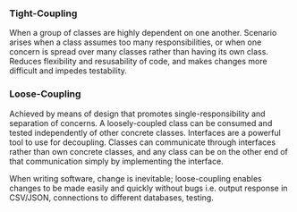 ### Tight-Coupling
When a group of classes are highly dependent on one another. Scenario arises when a class assumes too many responsibilities, or when one concern is spread over many classes rather than having its own class. Reduces flexibility and resusability of code, and makes changes more difficult and impedes testability. 

### Loose-Coupling
Achieved by means of design that promotes single-responsibility and separation of concerns. A loosely-coupled class can be consumed and tested independently of other concrete classes. Interfaces are a powerful tool to use for decoupling. Classes can communicate through interfaces rather than own concrete classes, and any class can be on the other end of that communication simply by implementing the interface.

When writing software, change is inevitable; loose-coupling enables changes to be made easily and quickly without bugs i.e. output response in CSV/JSON, connections to different databases, testing. 
